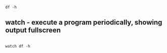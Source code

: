 ```
df -h
```


## watch - execute a program periodically, showing output fullscreen

```

watch df -h
```

